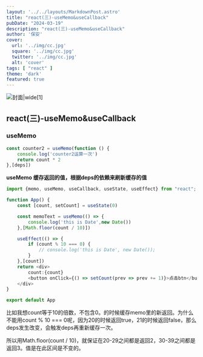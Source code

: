 ```yaml
---
layout: '../../layouts/MarkdownPost.astro'
title: "react(三)-useMemo&useCallback"
pubDate: "2024-03-19"
description: "react(三)-useMemo&useCallback"
author: '保安'
cover:
  url: '../img/cc.jpg'
  square: '../img/cc.jpg'
  twitter: '../img/cc.jpg'
  alt: 'cover'
tags: [ "react" ]
theme: 'dark'
featured: true
---
```


![封面|wide](/img/cc.jpg)[1]

## react(三)-useMemo&useCallback

### useMemo

```typescript
const counter2 = useMemo(function () {
    console.log('counter2运算一次')
    return count * 2
},[deps])
```
**useMemo 缓存返回的值，根据deps的依赖来刷新缓存的值**

```typescript jsx
import {memo, useMemo, useCallback, useState, useEffect} from "react";

function App() {
    const [count, setCount] = useState(0)

    const memoText = useMemo(() => {
        console.log('this is Date',new Date())
    },[Math.floor(count / 10)])

    useEffect(() => {
        if (count % 10 === 0) {
            // console.log('this is Date', new Date());
        }
    },[count])
    return <div>
        count:{count}
        <button onClick={() => setCount(prev => prev += 1)}>点击btn</button>
    </div>
}

export default App
```

比如我想count等于10的倍数，不包含0。的时候缓存memo里的新返回。为什么不能用count % 10 === 0呢，因为20的时候返回true，21的时候返回false，那么deps发生改变，会触发deps再重新缓存一次。

所以用Math.floor(count / 10)，就保证在20-29之间都是返回2，30-39之间都是返回3。值是在此区间是不变的。





